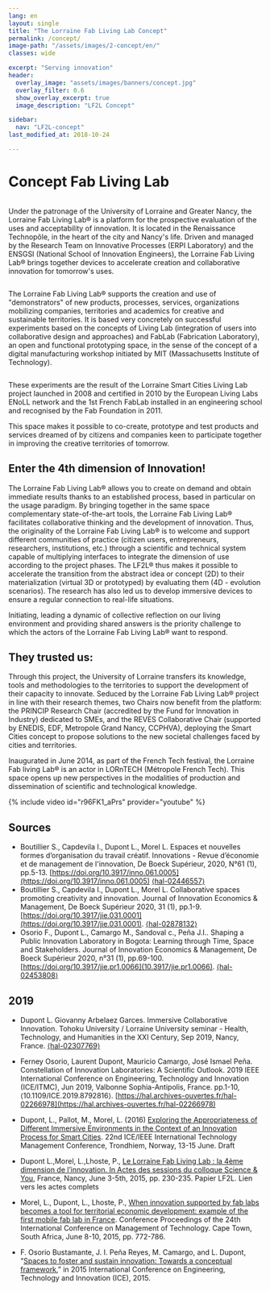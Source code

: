 ```yaml
---
lang: en
layout: single
title: "The Lorraine Fab Living Lab Concept"
permalink: /concept/
image-path: "/assets/images/2-concept/en/"
classes: wide

excerpt: "Serving innovation"
header:    
  overlay_image: "assets/images/banners/concept.jpg"
  overlay_filter: 0.6
  show_overlay_excerpt: true
  image_description: "LF2L Concept"

sidebar:
  nav: "LF2L-concept"
last_modified_at: 2018-10-24

---
```


# Concept Fab Living Lab

<figure style="width: 350px" class="align-right">
  <img src="{{ site.baseurl | append:page.image-path | append:'Figure-1.jpg'}}" alt="">  
</figure> 
Under the patronage of the University of Lorraine and  Greater Nancy, the Lorraine Fab Living Lab® is a platform for the prospective evaluation of the uses and acceptability of innovation. It is located in the Renaissance Technopôle, in the heart of the city and Nancy's life.
Driven and managed by the Research Team on Innovative Processes (ERPI Laboratory) and the ENSGSI (National School of Innovation Engineers), the Lorraine Fab Living Lab® brings together devices to accelerate creation and collaborative innovation for tomorrow's uses.

<figure style="width: 300px" class="align-left">
  <img src="{{ site.baseurl | append:page.image-path | append:'Figure-2.jpg'}}" alt="">  
</figure> 
The Lorraine Fab Living Lab® supports the creation and use of "demonstrators" of new products, processes, services, organizations mobilizing companies, territories and academics for creative and sustainable territories. It is based very concretely on successful experiments based on the concepts of Living Lab (integration of users into collaborative design and approaches) and FabLab (Fabrication Laboratory), an open and functional prototyping space, in the sense of the concept of a digital manufacturing workshop initiated by MIT (Massachusetts Institute of Technology).


<figure style="width: 100%" class="align-center">
  <img src="{{ site.baseurl | append:page.image-path | append:'Figure-3.jpg'}}" alt="">  
</figure> 
These experiments are the result of the Lorraine Smart Cities Living Lab project launched in 2008 and certified in 2010 by the European Living Labs ENoLL network and the 1st French FabLab installed in an engineering school and recognised by the Fab Foundation in 2011.

This space makes it possible to co-create, prototype and test products and services dreamed of by citizens and companies keen to participate together in improving the creative territories of tomorrow.

## Enter the 4th dimension of Innovation!

The Lorraine Fab Living Lab® allows you to create on demand and obtain immediate results thanks to an established process, based in particular on the usage paradigm. By bringing together in the same space complementary state-of-the-art tools, the Lorraine Fab Living Lab® facilitates collaborative thinking and the development of innovation. Thus, the originality of the Lorraine Fab Living Lab® is to welcome and support different communities of practice (citizen users, entrepreneurs, researchers, institutions, etc.) through a scientific and technical system capable of multiplying interfaces to integrate the dimension of use according to the project phases. The LF2L® thus makes it possible to accelerate the transition from the abstract idea or concept (2D) to their materialization (virtual 3D or prototyped) by evaluating them (4D - evolution scenarios). The research has also led us to develop immersive devices to ensure a regular connection to real-life situations.

Initiating, leading a dynamic of collective reflection on our living environment and providing shared answers is the priority challenge to which the actors of the Lorraine Fab Living Lab® want to respond.

## They trusted us:

Through this project, the University of Lorraine transfers its knowledge, tools and methodologies to the territories to support the development of their capacity to innovate. Seduced by the Lorraine Fab Living Lab® project in line with their research themes, two Chairs now benefit from the platform: the PRINCIP Research Chair (accredited by the Fund for Innovation in Industry) dedicated to SMEs, and the REVES Collaborative Chair (supported by ENEDIS, EDF, Metropole Grand Nancy, CCPHVA), deploying the Smart Cities concept to propose solutions to the new societal challenges faced by cities and territories.

Inaugurated in June 2014, as part of the French Tech festival, the Lorraine Fab living Lab® is an actor in LORnTECH (Métropole French Tech). This space opens up new perspectives in the modalities of production and dissemination of scientific and technological knowledge.

{% include video id="r96FK1_aPrs" provider="youtube" %}

## Sources

* Boutillier S., Capdevila I., Dupont L., Morel L. Espaces et nouvelles formes d’organisation du travail créatif. Innovations - Revue d’économie et de management de l'innovation, De Boeck Supérieur, 2020, N°61 (1), pp.5-13. [https://doi.org/10.3917/inno.061.0005](https://doi.org/10.3917/inno.061.0005) [⟨hal-02446557⟩](https://hal.archives-ouvertes.fr/hal-01987047)
* Boutillier S., Capdevila I., Dupont L., Morel L. Collaborative spaces promoting creativity and innovation. Journal of Innovation Economics & Management, De Boeck Supérieur 2020, 31 (1), pp.1-9. [https://doi.org/10.3917/jie.031.0001](https://doi.org/10.3917/jie.031.0001). [⟨hal-02878132⟩](https://hal.archives-ouvertes.fr/hal-02878132)
* Osorio F., Dupont L., Camargo M., Sandoval c., Peña J.I.. Shaping a Public Innovation Laboratory in Bogota: Learning through Time, Space and Stakeholders. Journal of Innovation Economics & Management, De Boeck Supérieur 2020, n°31 (1), pp.69-100. [https://doi.org/10.3917/jie.pr1.0066](10.3917/jie.pr1.0066). [⟨hal-02453808⟩](https://hal.archives-ouvertes.fr/hal-02453808)


## 2019

* Dupont L. Giovanny Arbelaez Garces. Immersive Collaborative Innovation. Tohoku University / Lorraine University seminar - Health, Technology, and Humanities in the XXI Century, Sep 2019, Nancy, France. [⟨hal-02307769⟩](https://hal.archives-ouvertes.fr/hal-02307769)

* Ferney Osorio, Laurent Dupont, Mauricio Camargo, José Ismael Peña. Constellation of Innovation Laboratories: A Scientific Outlook. 2019 IEEE International Conference on Engineering, Technology and Innovation (ICE/ITMC), Jun 2019, Valbonne Sophia-Antipolis, France. pp.1-10, ⟨10.1109/ICE.2019.8792816⟩. [https://hal.archives-ouvertes.fr/hal-02266978](https://hal.archives-ouvertes.fr/hal-02266978)

* Dupont, L., Pallot, M., Morel, L. (2016) [Exploring the Appropriateness of Different Immersive Environments in the Context of an Innovation Process for Smart Cities](https://hal.archives-ouvertes.fr/hal-01331887). 22nd ICE/IEEE International Technology Management Conference, Trondhiem, Norway, 13-15 June. Draft

* Dupont L.,Morel, L.,Lhoste, P., [Le Lorraine Fab Living Lab : la 4ème dimension de l’innovation. In Actes des sessions du colloque Science & You](https://hal.archives-ouvertes.fr/hal-01331610), France, Nancy, June 3-5th, 2015, pp. 230-235. Papier LF2L. Lien vers les actes complets

* Morel, L., Dupont, L., Lhoste, P., [When innovation supported by fab labs becomes a tool for territorial economic development: example of the first mobile fab lab in France](https://hal.archives-ouvertes.fr/hal-01333488). Conference Proceedings of the 24th International Conference on Management of Technology. Cape Town, South Africa, June 8-10, 2015, pp. 772-786.

* F. Osorio Bustamante, J. I. Peña Reyes, M. Camargo, and L. Dupont, “[Spaces to foster and sustain innovation: Towards a conceptual framework](https://doi.org/10.1109/ICE.2015.7438661),” in 2015 International Conference on Engineering, Technology and Innovation (ICE), 2015.

